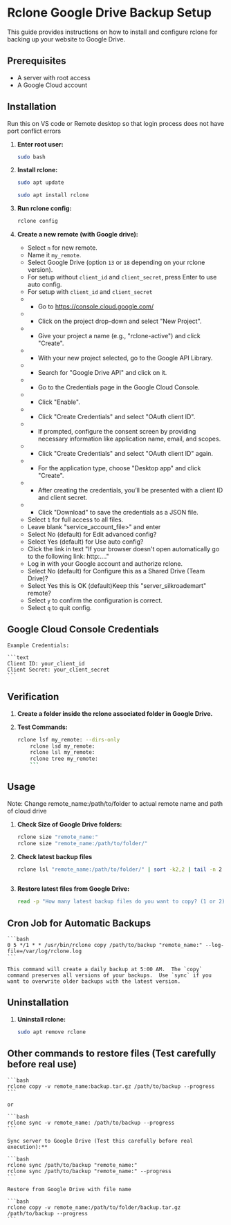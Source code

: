 # Rclone Google Drive Backup Setup

This guide provides instructions on how to install and configure rclone for backing up your website to Google Drive.

## Prerequisites

*   A server with root access
*   A Google Cloud account

## Installation

Run this on VS code or Remote desktop so that login process does not have port conflict errors

1.  **Enter root user:**

    ```bash
    sudo bash
    ```

2.  **Install rclone:**

    ```bash
    sudo apt update
    ```
    ```bash
    sudo apt install rclone
    ```

3.  **Run rclone config:**

    ```bash
    rclone config
    ```

4.  **Create a new remote (with Google drive):**

    *   Select `n` for new remote.
    *   Name it `my_remote`.
    *   Select Google Drive (option `13` or `18` depending on your rclone version).
    *   For setup without `client_id` and `client_secret`, press Enter to use auto config. 
    *   For setup with `client_id` and `client_secret`
    *    - Go to <https://console.cloud.google.com/>
    *    - Click on the project drop-down and select "New Project".
    *    - Give your project a name (e.g., "rclone-active") and click "Create".
    *    - With your new project selected, go to the Google API Library.
    *    - Search for "Google Drive API" and click on it.    
    *    - Go to the Credentials page in the Google Cloud Console.
    *    - Click "Enable".
    *    - Click "Create Credentials" and select "OAuth client ID".
    *    - If prompted, configure the consent screen by providing necessary information like application name, email, and scopes.
    *    - Click "Create Credentials" and select "OAuth client ID" again.
    *    - For the application type, choose "Desktop app" and click "Create".
    *    - After creating the credentials, you’ll be presented with a client ID and client secret. 
    *    - Click "Download" to save the credentials as a JSON file.
    *   Select `1` for full access to all files.
    *   Leave blank "service_account_file>" and enter
    *   Select No (default) for Edit advanced config?
    *   Select Yes (default) for Use auto config?
    *   Click the link in text "If your browser doesn't open automatically go to the following link: http:...."
    *   Log in with your Google account and authorize rclone.
    *   Select No (default) for Configure this as a Shared Drive (Team Drive)?
    *   Select Yes this is OK (default)Keep this "server_silkroademart" remote?
    *   Select `y` to confirm the configuration is correct.
    *   Select `q` to quit config.

## Google Cloud Console Credentials

    Example Credentials:

    ```text
    Client ID: your_client_id
    Client Secret: your_client_secret
    ```

## Verification

1.  **Create a folder inside the rclone associated folder in Google Drive.**

2.  **Test Commands:**

    ```bash
    rclone lsf my_remote: --dirs-only
        rclone lsd my_remote:
        rclone lsl my_remote:
        rclone tree my_remote:
        ```

## Usage

Note: Change remote_name:/path/to/folder to actual remote name and path of cloud drive

1.  **Check Size of Google Drive folders:**

    ```bash
    rclone size "remote_name:"
    rclone size "remote_name:/path/to/folder/"
    ```

2. **Check latest backup files**

    ```bash
    rclone lsl "remote_name:/path/to/folder/" | sort -k2,2 | tail -n 2
  
3. **Restore latest files from Google Drive:**

    ```bash
    read -p "How many latest backup files do you want to copy? (1 or 2): " NUM && [[ "$NUM" == "1" || "$NUM" == "2" ]] && rclone lsl "remote_name:/path/to/folder/" | sort -k2,2 | tail -n $NUM | awk '{print $NF}' | xargs -I{} rclone copy -v "remote_name:/path/to/folder/{}" /website_backups --progress || echo "Invalid input. Please enter 1 or 2."
    ```
    
## Cron Job for Automatic Backups

    ```bash
    0 5 */1 * * /usr/bin/rclone copy /path/to/backup "remote_name:" --log-file=/var/log/rclone.log
    ```

    This command will create a daily backup at 5:00 AM.  The `copy` command preserves all versions of your backups.  Use `sync` if you want to overwrite older backups with the latest version.


## Uninstallation

1.  **Uninstall rclone:**

    ```bash
    sudo apt remove rclone
    ```

## Other commands to  restore files (Test carefully before real use)

    ```bash
    rclone copy -v remote_name:backup.tar.gz /path/to/backup --progress
    ```

    or

    ```bash
    rclone sync -v remote_name: /path/to/backup --progress
    ```

    Sync server to Google Drive (Test this carefully before real execution):**

    ```bash
    rclone sync /path/to/backup "remote_name:"
    rclone sync /path/to/backup "remote_name:" --progress
    ```

    Restore from Google Drive with file name

    ```bash
    rclone copy -v remote_name:/path/to/folder/backup.tar.gz /path/to/backup --progress
    ```
